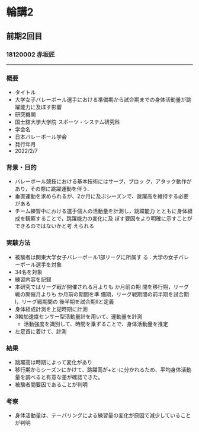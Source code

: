 # 輪講2

## 前期2回目

### 18120002 赤坂匠

---

### 概要

- タイトル
 - 大学女子バレーボール選手における準備期から試合期までの身体活動量が跳躍能力に及ぼす影響
- 研究機関
 - 国士舘大学大学院 スポーツ・システム研究科 
- 学会名
 - 日本バレーボール学会
- 発行年月
 - 2022/2/7

### 背景・目的
- バレーボール競技における基本技術にはサーブ，ブロッ
ク，アタック動作があり，その際に跳躍運動を伴う．
- 垂直運動を求められるが、2か月に及ぶシーズンで、跳躍高を維持する必要がある
- チーム練習中における選手個人の活動量を計測し，跳躍能力
とともに身体組成を観察することで，跳躍能力の変化に及
ぼす要因をより明確に示すことができるのではないかと考
えられる

### 実験方法
- 被験者は関東大学女子バレーボール1部リーグに所属す
る . 大学の女子バレーボール選手を対象
- 34名を対象
- 練習内容を記録
- 本研究ではリーグ戦が開催される月よりも  か月前の期
間を移行期，リーグ戦の開催月よりも  か月前の期間を準
備期，リーグ戦期間の前半期を試合期Ⅰ，リーグ戦期間の
後半期を試合期Ⅱと定義
- 身体組成計測を上記時期に計測
- 3軸加速度センサー型活動量計を用いて、運動量を計測
  - 活動強度を識別して、時間を乗ずることで、身体活動量を推定
- 左足首に着けて、計測

### 結果
- 跳躍高は時期によって変化があり
- 移行期からシーズンにかけて、跳躍高が+と-に分かれるため、平均身体活動量を調べると有意な差が確認できた。
- 被験者間要因であることが判明

### 考察

- 身体活動量は、テーパリングによる練習量の変化が原因で減少していることが判明

